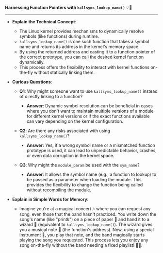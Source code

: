 **Harnessing Function Pointers with `kallsyms_lookup_name()`** 💡🔌

---

- **Explain the Technical Concept**:
  - The Linux kernel provides mechanisms to dynamically resolve symbols (like functions) during runtime.
  - `kallsyms_lookup_name()` is one such function that takes a symbol name and returns its address in the kernel's memory space.
  - By using the returned address and casting it to a function pointer of the correct prototype, you can call the desired kernel function dynamically.
  - This process offers the flexibility to interact with kernel functions on-the-fly without statically linking them.

- **Curious Questions**:
  - **Q1**: Why might someone want to use `kallsyms_lookup_name()` instead of directly linking to a function?
    - **Answer**: Dynamic symbol resolution can be beneficial in cases where you don't want to maintain multiple versions of a module for different kernel versions or if the exact functions available can vary depending on the kernel configuration.
  
  - **Q2**: Are there any risks associated with using `kallsyms_lookup_name()`?
    - **Answer**: Yes, if a wrong symbol name or a mismatched function prototype is used, it can lead to unpredictable behavior, crashes, or even data corruption in the kernel space.
  
  - **Q3**: Why might the `module_param` be used with the `sym_name`?
    - **Answer**: It allows the symbol name (e.g., a function to lookup) to be passed as a parameter when loading the module. This provides the flexibility to change the function being called without recompiling the module.

- **Explain in Simple Words for Memory**:
  - Imagine you're at a magical concert 🎶 where you can request any song, even those that the band hasn't practiced. You write down the song's name (like "printk") on a piece of paper 📜 and hand it to a wizard 🧙 (equivalent to `kallsyms_lookup_name()`). The wizard gives you a musical note 🎵 (the function's address). Now, using a special instrument 🎺, you play that note, and the band magically starts playing the song you requested. This process lets you enjoy any song on-the-fly without the band needing a fixed playlist! 🎼✨.